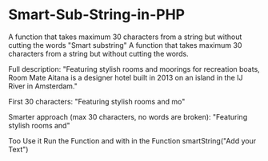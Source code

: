 # Smart-Sub-String-in-PHP
A function that takes maximum 30 characters from a string but without cutting the words
"Smart substring" 
A function that takes maximum 30 characters from a string but without cutting the words. 

Full description: 
"Featuring stylish rooms and moorings for recreation boats, Room Mate Aitana is a designer hotel built in 2013 on an island in the IJ River in Amsterdam." 

First 30 characters: 
"Featuring stylish rooms and mo" 

Smarter approach (max 30 characters, no words are broken): 
"Featuring stylish rooms and"

Too Use it Run the Function and with in the Function smartString("Add your Text")
